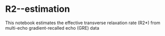 # R2--estimation
This notebook estimates the effective transverse relaxation rate (R2*) from multi-echo gradient-recalled echo (GRE) data
